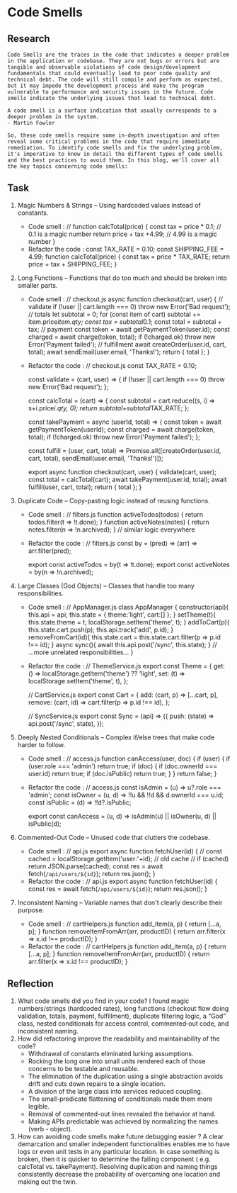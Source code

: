 # Code Smells

## Research

    Code Smells are the traces in the code that indicates a deeper problem in the application or codebase. They are not bugs or errors but are tangible and observable violations of code design/development fundamentals that could eventually lead to poor code quality and technical debt. The code will still compile and perform as expected, but it may impede the development process and make the program vulnerable to performance and security issues in the future. Code smells indicate the underlying issues that lead to technical debt. 

    A code smell is a surface indication that usually corresponds to a deeper problem in the system.
    - Martin Fowler

    So, these code smells require some in-depth investigation and often reveal some critical problems in the code that require immediate remediation. To identify code smells and fix the underlying problem, it's imperative to know in detail the different types of code smells and the best practices to avoid them. In this blog, we'll cover all the key topics concerning code smells:

## Task

1. Magic Numbers & Strings – Using hardcoded values instead of constants.
    - Code smell :
        // function calcTotal(price) {
            const tax = price * 0.1; // 0.1 is a magic number
            return price + tax +4.99; // 4.99  is a magic number
        }
    - Refactor the code :
        const TAX_RATE = 0.10;
        const SHIPPING_FEE = 4.99;
        function calcTotal(price) {
            const tax = price * TAX_RATE;
            return price + tax + SHIPPING_FEE;
        }
2. Long Functions – Functions that do too much and should be broken into smaller parts.
    - Code smell :
        // checkout.js
        async function checkout(cart, user) {
        // validate
        if (!user || cart.length === 0) throw new Error('Bad request');
        // totals
        let subtotal = 0;
        for (const item of cart) subtotal += item.price*item.qty;
        const tax = subtotal*0.1;
        const total = subtotal + tax;
        // payment
        const token = await getPaymentToken(user.id);
        const charged = await charge(token, total);
        if (!charged.ok) throw new Error('Payment failed');
        // fulfillment
        await createOrder(user.id, cart, total);
        await sendEmail(user.email, 'Thanks!');
        return { total };
        }
    - Refactor the code :
        // checkout.js
        const TAX_RATE = 0.10;

        const validate = (cart, user) => {
        if (!user || cart.length === 0) throw new Error('Bad request');
        };

        const calcTotal = (cart) => {
        const subtotal = cart.reduce((s, i) => s+i.price*i.qty, 0);
        return subtotal+subtotal*TAX_RATE;
        };

        const takePayment = async (userId, total) => {
        const token = await getPaymentToken(userId);
        const charged = await charge(token, total);
        if (!charged.ok) throw new Error('Payment failed');
        };

        const fulfill = (user, cart, total) =>
        Promise.all([createOrder(user.id, cart, total), sendEmail(user.email, 'Thanks!')]);

        export async function checkout(cart, user) {
        validate(cart, user);
        const total = calcTotal(cart);
        await takePayment(user.id, total);
        await fulfill(user, cart, total);
        return { total };
        }

3. Duplicate Code – Copy-pasting logic instead of reusing functions.
    - Code smell :
        // filters.js
        function activeTodos(todos) { return todos.filter(t => !t.done); }
        function activeNotes(notes) { return notes.filter(n => !n.archived); } // similar logic everywhere
    - Refactor the code :
        // filters.js
        const by = (pred) => (arr) => arr.filter(pred);

        export const activeTodos = by(t => !t.done);
        export const activeNotes = by(n => !n.archived);
4. Large Classes (God Objects) – Classes that handle too many responsibilities.
    - Code smell :
        // AppManager.js
        class AppManager {
        constructor(api){ this.api = api; this.state = { theme:'light', cart:[] }; }
        setTheme(t){ this.state.theme = t; localStorage.setItem('theme', t); }
        addToCart(p){ this.state.cart.push(p); this.api.track('add', p.id); }
        removeFromCart(id){ this.state.cart = this.state.cart.filter(p => p.id !== id); }
        async sync(){ await this.api.post('/sync', this.state); }
        // ...more unrelated responsibilities...
        }
    - Refactor the code :
        // ThemeService.js
        export const Theme = {
        get: () => localStorage.getItem('theme') ?? 'light',
        set: (t) => localStorage.setItem('theme', t),
        };

        // CartService.js
        export const Cart = {
        add: (cart, p) => [...cart, p],
        remove: (cart, id) => cart.filter(p => p.id !== id),
        };

        // SyncService.js
        export const Sync = (api) => ({
        push: (state) => api.post('/sync', state),
        });
5. Deeply Nested Conditionals – Complex if/else trees that make code harder to follow.
    - Code smell :
        // access.js
        function canAccess(user, doc) {
        if (user) {
            if (user.role === 'admin') return true;
            if (doc) {
            if (doc.ownerId === user.id) return true;
            if (doc.isPublic) return true;
            }
        }
        return false;
        }
    - Refactor the code :
        // access.js
        const isAdmin = (u) => u?.role === 'admin';
        const isOwner = (u, d) => !!u && !!d && d.ownerId === u.id;
        const isPublic = (d) => !!d?.isPublic;

        export const canAccess = (u, d) => isAdmin(u) || isOwner(u, d) || isPublic(d);
6. Commented-Out Code – Unused code that clutters the codebase.
    - Code smell :
        // api.js
        export async function fetchUser(id) {
        // const cached = localStorage.getItem('user:'+id); // old cache
        // if (cached) return JSON.parse(cached);
        const res = await fetch(`/api/users/${id}`);
        return res.json();
        }
    - Refactor the code :
        // api.js
        export async function fetchUser(id) {
        const res = await fetch(`/api/users/${id}`);
        return res.json();
        }
7. Inconsistent Naming – Variable names that don't clearly describe their purpose.
    - Code smell :
        // cartHelpers.js
        function add_item(a, p) { return [...a, p]; }
        function removeItemFromArr(arr, productID) { return arr.filter(x => x.id !== productID); }
    - Refactor the code :
        // cartHelpers.js
        function add_item(a, p) { return [...a, p]; }
        function removeItemFromArr(arr, productID) { return arr.filter(x => x.id !== productID); }

## Reflection

1. What code smells did you find in your code?
    I found magic numbers/strings (hardcoded rates), long functions (checkout flow doing validation, totals, payment, fulfillment), duplicate filtering logic, a “God” class, nested conditionals for access control, commented‑out code, and inconsistent naming.
2. How did refactoring improve the readability and maintainability of the code?
    - Withdrawal of constants eliminated lurking assumptions.
    - Rocking the long one into small units rendered each of those concerns to be testable and reusable.
    - The elimination of the duplication using a single abstraction avoids drift and cuts down repairs to a single location.
    - A division of the large class into services reduced coupling.
    - The small-predicate flattening of conditionals made them more legible.
    - Removal of commented-out lines revealed the behavior at hand.
    - Making APIs predictable was achieved by normalizing the names (verb - object).
3. How can avoiding code smells make future debugging easier ?
    A clear demarcation and smaller independent functionalities enables me to have logs or even unit tests in any particular location. In case something is broken, then it is quicker to determine the failing component ( e.g. calcTotal vs. takePayment). Resolving duplication and naming things consistently decrease the probability of overcoming one location and making out the twin.
